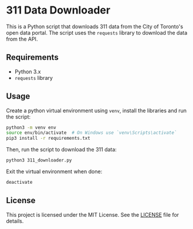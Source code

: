 # 311 Data Downloader

This is a Python script that downloads 311 data from the City of Toronto's open data portal. The script uses the `requests` library to download the data from the API.

## Requirements

- Python 3.x
- `requests` library

## Usage

Create a python virtual environment using `venv`, install the libraries and run the script:

```bash
python3 -m venv env
source env/bin/activate  # On Windows use `venv\Scripts\activate`
pip3 install -r requirements.txt
```

Then, run the script to download the 311 data:

```bash
python3 311_downloader.py
```

Exit the virtual environment when done:

```bash
deactivate
```

## License

This project is licensed under the MIT License. See the [LICENSE](LICENSE) file for details.
